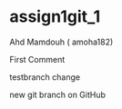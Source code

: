 # assign1git_1
Ahd Mamdouh ( amoha182)

First Comment

testbranch change 

new git branch on GitHub
